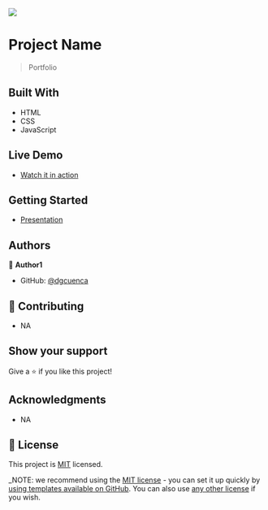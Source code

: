 ![](https://img.shields.io/badge/Microverse-blueviolet)

# Project Name

> Portfolio


## Built With

- HTML
- CSS
- JavaScript

## Live Demo 

- [Watch it in action](https://dgcuenca.github.io/Portfolio/)

## Getting Started

- [Presentation](https://www.loom.com/share/c33747db39a04f02bde5e300480979ce)

## Authors

👤 **Author1**

- GitHub: [@dgcuenca](https://github.com/dgcuenca)


## 🤝 Contributing

- NA

## Show your support

Give a ⭐️ if you like this project!

## Acknowledgments

- NA

## 📝 License

This project is [MIT](https://www.mit.edu/) licensed.

_NOTE: we recommend using the [MIT license](https://choosealicense.com/licenses/mit/) - you can set it up quickly by [using templates available on GitHub](https://docs.github.com/en/communities/setting-up-your-project-for-healthy-contributions/adding-a-license-to-a-repository). You can also use [any other license](https://choosealicense.com/licenses/) if you wish.
